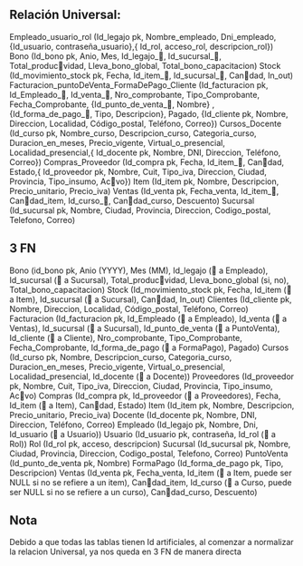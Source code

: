 ## Relación Universal:

Empleado_usuario_rol (Id_legajo pk, Nombre_empleado, Dni_empleado, {Id_usuario, contraseña_usuario},{ Id_rol, acceso_rol, descripcion_rol})
Bono (Id_bono pk, Anio, Mes, Id_legajo_􀅅, Id_sucursal_􀅅, Total_produc􀆟vidad, Lleva_bono_global, Total_bono_capacitacion)
Stock (Id_movimiento_stock pk, Fecha, Id_item_􀅅, Id_sucursal_􀅅, Can􀆟dad, In_out)
Facturacion_puntoDeVenta_FormaDePago_Cliente (Id_facturacion pk, Id_Empleado_􀅅, Id_venta_􀅅, Nro_comprobante, Tipo_Comprobante, Fecha_Comprobante, {Id_punto_de_venta_􀅅, Nombre} ,{Id_forma_de_pago_􀅅, Tipo, Descripcion}, Pagado, {Id_cliente pk, Nombre, Direccion, Localidad, Código_postal, Teléfono, Correo})
Cursos_Docente (Id_curso pk, Nombre_curso, Descripcion_curso, Categoria_curso, Duracion_en_meses, Precio_vigente, Virtual_o_presencial, Localidad_presencial,{ Id_docente pk, Nombre, DNI, Direccion, Teléfono, Correo})
Compras_Proveedor (Id_compra pk, Fecha, Id_item_􀅅, Can􀆟dad, Estado,{ Id_proveedor pk, Nombre, Cuit, Tipo_iva, Direccion, Ciudad, Provincia, Tipo_insumo, Ac􀆟vo})
Item (Id_item pk, Nombre, Descripcion, Precio_unitario, Precio_iva)
Ventas (Id_venta pk, Fecha_venta, Id_item_􀅅, Can􀆟dad_item, Id_curso_􀅅, Can􀆟dad_curso, Descuento)
Sucursal (Id_sucursal pk, Nombre, Ciudad, Provincia, Direccion, Codigo_postal, Telefono, Correo)

## 3 FN

Bono (id_bono pk, Anio (YYYY), Mes (MM), Id_legajo (􀅅 a Empleado), Id_sucursal (􀅅 a Sucursal), Total_produc􀆟vidad, Lleva_bono_global (si, no), Total_bono_capacitacion)
Stock (Id_movimiento_stock pk, Fecha, Id_item (􀅅 a Item), Id_sucursal (􀅅 a Sucursal), Can􀆟dad, In_out)
Clientes (Id_cliente pk, Nombre, Direccion, Localidad, Código_postal, Teléfono, Correo)
Facturacion (Id_facturacion pk, Id_Empleado (􀅅 a Empleado), Id_venta (􀅅 a Ventas), Id_sucursal (􀅅 a Sucursal), Id_punto_de_venta (􀅅 a PuntoVenta), Id_cliente (􀅅 a Cliente), Nro_comprobante, Tipo_Comprobante, Fecha_Comprobante, Id_forma_de_pago (􀅅 a FormaPago), Pagado)
Cursos (Id_curso pk, Nombre, Descripcion_curso, Categoria_curso, Duracion_en_meses, Precio_vigente, Virtual_o_presencial, Localidad_presencial, Id_docente (􀅅 a Docente))
Proveedores (Id_proveedor pk, Nombre, Cuit, Tipo_iva, Direccion, Ciudad, Provincia, Tipo_insumo, Ac􀆟vo)
Compras (Id_compra pk, Id_proveedor (􀅅 a Proveedores), Fecha, Id_item (􀅅 a Item), Can􀆟dad, Estado)
Item (Id_item pk, Nombre, Descripcion, Precio_unitario, Precio_iva)
Docente (Id_docente pk, Nombre, DNI, Direccion, Teléfono, Correo)
Empleado (Id_legajo pk, Nombre, Dni, Id_usuario (􀅅 a Usuario))
Usuario (Id_usuario pk, contraseña, Id_rol (􀅅 a Rol))
Rol (Id_rol pk, acceso, descripcion)
Sucursal (Id_sucursal pk, Nombre, Ciudad, Provincia, Direccion, Codigo_postal, Telefono, Correo)
PuntoVenta (Id_punto_de_venta pk, Nombre)
FormaPago (Id_forma_de_pago pk, Tipo, Descripcion)
Ventas (Id_venta pk, Fecha_venta, Id_item (􀅅 a Item, puede ser NULL si no se refiere a un item), Can􀆟dad_item, Id_curso (􀅅 a Curso, puede ser NULL si no se refiere a un curso), Can􀆟dad_curso, Descuento)

## Nota

Debido a que todas las tablas tienen Id artificiales, al comenzar a normalizar la relacion Universal, ya nos queda en 3 FN de manera directa